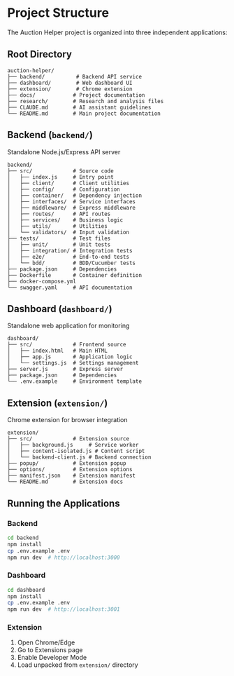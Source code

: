 # Project Structure

The Auction Helper project is organized into three independent applications:

## Root Directory
```
auction-helper/
├── backend/          # Backend API service
├── dashboard/        # Web dashboard UI
├── extension/        # Chrome extension
├── docs/            # Project documentation
├── research/        # Research and analysis files
├── CLAUDE.md        # AI assistant guidelines
└── README.md        # Main project documentation
```

## Backend (`backend/`)
Standalone Node.js/Express API server
```
backend/
├── src/             # Source code
│   ├── index.js     # Entry point
│   ├── client/      # Client utilities
│   ├── config/      # Configuration
│   ├── container/   # Dependency injection
│   ├── interfaces/  # Service interfaces
│   ├── middleware/  # Express middleware
│   ├── routes/      # API routes
│   ├── services/    # Business logic
│   ├── utils/       # Utilities
│   └── validators/  # Input validation
├── tests/           # Test files
│   ├── unit/        # Unit tests
│   ├── integration/ # Integration tests
│   ├── e2e/         # End-to-end tests
│   └── bdd/         # BDD/Cucumber tests
├── package.json     # Dependencies
├── Dockerfile       # Container definition
├── docker-compose.yml
└── swagger.yaml     # API documentation
```

## Dashboard (`dashboard/`)
Standalone web application for monitoring
```
dashboard/
├── src/             # Frontend source
│   ├── index.html   # Main HTML
│   ├── app.js       # Application logic
│   └── settings.js  # Settings management
├── server.js        # Express server
├── package.json     # Dependencies
└── .env.example     # Environment template
```

## Extension (`extension/`)
Chrome extension for browser integration
```
extension/
├── src/             # Extension source
│   ├── background.js     # Service worker
│   ├── content-isolated.js # Content script
│   └── backend-client.js # Backend connection
├── popup/           # Extension popup
├── options/         # Extension options
├── manifest.json    # Extension manifest
└── README.md        # Extension docs
```

## Running the Applications

### Backend
```bash
cd backend
npm install
cp .env.example .env
npm run dev  # http://localhost:3000
```

### Dashboard
```bash
cd dashboard
npm install
cp .env.example .env
npm run dev  # http://localhost:3001
```

### Extension
1. Open Chrome/Edge
2. Go to Extensions page
3. Enable Developer Mode
4. Load unpacked from `extension/` directory